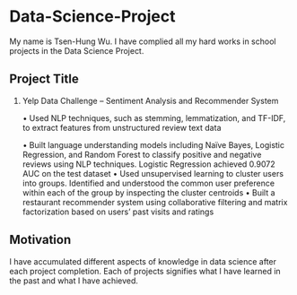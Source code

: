 # Data-Science-Project
My name is Tsen-Hung Wu. I have complied all my hard works in school projects in the Data Science Project.

## Project Title
1. Yelp Data Challenge – Sentiment Analysis and Recommender System

    • Used NLP techniques, such as stemming, lemmatization, and TF-IDF, to extract features from unstructured review text data
  
    •	Built language understanding models including Naïve Bayes, Logistic Regression, and Random Forest to classify positive 
    and negative reviews using NLP techniques. Logistic Regression achieved 0.9072 AUC on the test dataset
  •	Used unsupervised learning to cluster users into groups. Identified and understood the common user preference within each 
    of the group by inspecting the cluster centroids
  •	Built a restaurant recommender system using collaborative filtering and matrix factorization based on users’ past visits 
    and ratings

## Motivation
I have accumulated different aspects of knowledge in data science after each project completion.
Each of projects signifies what I have learned in the past and what I have achieved. 

